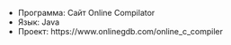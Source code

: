 <ul>
  <li> Программа: Сайт Online Compilator 
  <li> Язык: Java
  <li> Проект: https://www.onlinegdb.com/online_c_compiler
<ul>



